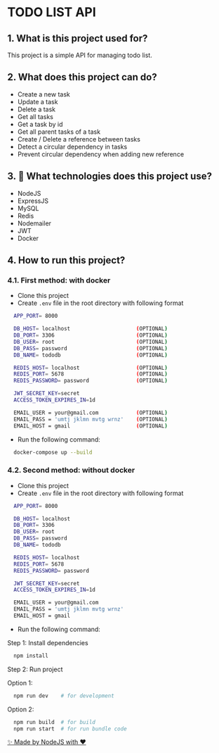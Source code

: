 # TODO LIST API

## 1. What is this project used for?

This project is a simple API for managing todo list.

## 2. What does this project can do?

- Create a new task
- Update a task
- Delete a task
- Get all tasks
- Get a task by id
- Get all parent tasks of a task
- Create / Delete a reference between tasks
- Detect a circular dependency in tasks
- Prevent circular dependency when adding new reference

## 3. 🚀 What technologies does this project use?

- NodeJS
- ExpressJS
- MySQL
- Redis
- Nodemailer
- JWT
- Docker

## 4. How to run this project?

### 4.1. First method: with docker

- Clone this project
- Create <code>.env</code> file in the root directory with following format

```bash
  APP_PORT= 8000

  DB_HOST= localhost                     (OPTIONAL)
  DB_PORT= 3306                          (OPTIONAL)
  DB_USER= root                          (OPTIONAL)
  DB_PASS= password                      (OPTIONAL)
  DB_NAME= tododb                        (OPTIONAL)

  REDIS_HOST= localhost                  (OPTIONAL)
  REDIS_PORT= 5678                       (OPTIONAL)
  REDIS_PASSWORD= password               (OPTIONAL)

  JWT_SECRET_KEY=secret
  ACCESS_TOKEN_EXPIRES_IN=1d

  EMAIL_USER = your@gmail.com            (OPTIONAL)
  EMAIL_PASS = 'umtj jklmn mvtg wrnz'    (OPTIONAL)
  EMAIL_HOST = gmail                     (OPTIONAL)
```

- Run the following command:

```bash
  docker-compose up --build
```

### 4.2. Second method: without docker

- Clone this project
- Create <code>.env</code> file in the root directory with following format

```bash
  APP_PORT= 8000

  DB_HOST= localhost
  DB_PORT= 3306
  DB_USER= root
  DB_PASS= password
  DB_NAME= tododb

  REDIS_HOST= localhost
  REDIS_PORT= 5678
  REDIS_PASSWORD= password

  JWT_SECRET_KEY=secret
  ACCESS_TOKEN_EXPIRES_IN=1d

  EMAIL_USER = your@gmail.com
  EMAIL_PASS = 'umtj jklmn mvtg wrnz'
  EMAIL_HOST = gmail
```

- Run the following command:

Step 1: Install dependencies

```bash
  npm install
```

Step 2: Run project

Option 1:

```bash
  npm run dev    # for development
```

Option 2:

```bash
  npm run build  # for build
  npm run start  # for run bundle code
```

[✨ Made by NodeJS with ❤️](https://github.com/ngantrandev)
